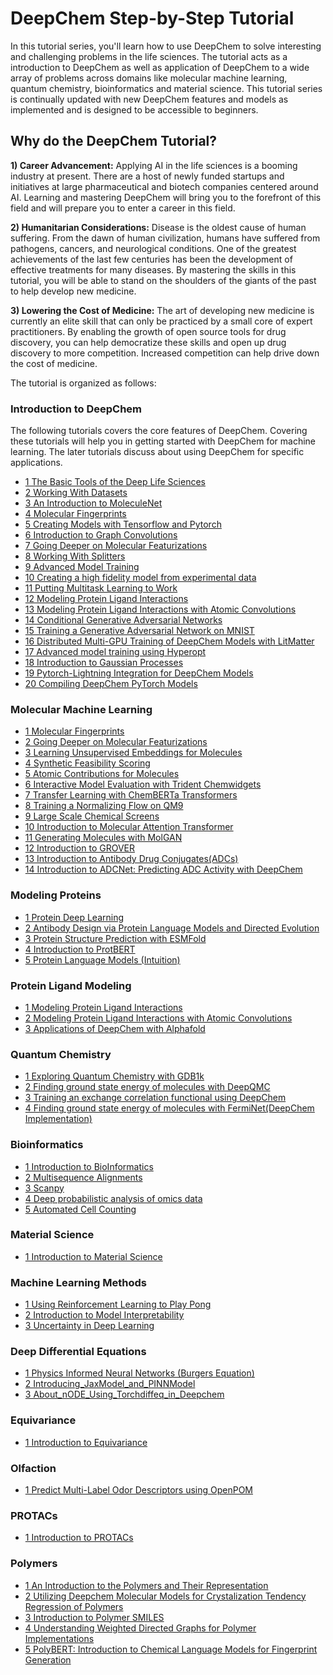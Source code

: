 # DeepChem Step-by-Step Tutorial

In this tutorial series, you'll learn how to use DeepChem to solve interesting
and challenging problems in the life sciences. The tutorial acts as a introduction
to DeepChem as well as application of DeepChem to a wide array of problems
across domains like molecular machine learning,
quantum chemistry, bioinformatics and material science. This tutorial series is
continually updated with new DeepChem features and models as implemented and is
designed to be accessible to beginners.

## Why do the DeepChem Tutorial?

**1) Career Advancement:** Applying AI in the life sciences is a booming
industry at present. There are a host of newly funded startups and initiatives
at large pharmaceutical and biotech companies centered around AI. Learning and
mastering DeepChem will bring you to the forefront of this field and will
prepare you to enter a career in this field.

**2) Humanitarian Considerations:** Disease is the oldest cause of human
suffering. From the dawn of human civilization, humans have suffered from pathogens,
cancers, and neurological conditions. One of the greatest achievements of
the last few centuries has been the development of effective treatments for
many diseases. By mastering the skills in this tutorial, you will be able to
stand on the shoulders of the giants of the past to help develop new
medicine.

**3) Lowering the Cost of Medicine:** The art of developing new medicine is
currently an elite skill that can only be practiced by a small core of expert
practitioners. By enabling the growth of open source tools for drug discovery,
you can help democratize these skills and open up drug discovery to more
competition. Increased competition can help drive down the cost of medicine.

The tutorial is organized as follows:

### Introduction to DeepChem
The following tutorials covers the core features of DeepChem. Covering these
tutorials will help you in getting started with DeepChem for machine learning. The later
tutorials discuss about using DeepChem for specific applications.

* [1 The Basic Tools of the Deep Life Sciences](The_Basic_Tools_of_the_Deep_Life_Sciences.ipynb)
* [2 Working With Datasets](Working_With_Datasets.ipynb)
* [3 An Introduction to MoleculeNet](An_Introduction_To_MoleculeNet.ipynb)
* [4 Molecular Fingerprints](Molecular_Fingerprints.ipynb)
* [5 Creating Models with Tensorflow and Pytorch](Creating_Models_with_TensorFlow_and_PyTorch.ipynb)
* [6 Introduction to Graph Convolutions](Introduction_to_Graph_Convolutions.ipynb)
* [7 Going Deeper on Molecular Featurizations](Going_Deeper_on_Molecular_Featurizations.ipynb)
* [8 Working With Splitters](Working_With_Splitters.ipynb)
* [9 Advanced Model Training](Advanced_Model_Training.ipynb)
* [10 Creating a high fidelity model from experimental data](Creating_a_high_fidelity_model_from_experimental_data.ipynb)
* [11 Putting Multitask Learning to Work](Putting_Multitask_Learning_to_Work.ipynb)
* [12 Modeling Protein Ligand Interactions](Modeling_Protein_Ligand_Interactions.ipynb)
* [13 Modeling Protein Ligand Interactions with Atomic Convolutions](Modeling_Protein_Ligand_Interactions_With_Atomic_Convolutions.ipynb)
* [14 Conditional Generative Adversarial Networks](Conditional_Generative_Adversarial_Networks.ipynb)
* [15 Training a Generative Adversarial Network on MNIST](Training_a_Generative_Adversarial_Network_on_MNIST.ipynb)
* [16 Distributed Multi-GPU Training of DeepChem Models with LitMatter](https://github.com/ncfrey/litmatter/blob/main/LitDeepChem.ipynb)
* [17 Advanced model training using Hyperopt](Advanced_model_training_using_hyperopt.ipynb)
* [18 Introduction to Gaussian Processes](Introduction_to_Gaussian_Processes.ipynb)
* [19 Pytorch-Lightning Integration for DeepChem Models](PytorchLightning_Integration.ipynb)
* [20 Compiling DeepChem PyTorch Models](Compiling_DeepChem_Torch_Models.ipynb)

### Molecular Machine Learning
* [1 Molecular Fingerprints](Molecular_Fingerprints.ipynb)
* [2 Going Deeper on Molecular Featurizations](Going_Deeper_on_Molecular_Featurizations.ipynb)
* [3 Learning Unsupervised Embeddings for Molecules](Learning_Unsupervised_Embeddings_for_Molecules.ipynb)
* [4 Synthetic Feasibility Scoring](Synthetic_Feasibility_Scoring.ipynb)
* [5 Atomic Contributions for Molecules](Atomic_Contributions_for_Molecules.ipynb)
* [6 Interactive Model Evaluation with Trident Chemwidgets](Interactive_Model_Evaluation_with_Trident_Chemwidgets.ipynb)
* [7 Transfer Learning with ChemBERTa Transformers](Transfer_Learning_With_ChemBERTa_Transformers.ipynb)
* [8 Training a Normalizing Flow on QM9](Training_a_Normalizing_Flow_on_QM9.ipynb)
* [9 Large Scale Chemical Screens](Large_Scale_Chemical_Screens.ipynb)
* [10 Introduction to Molecular Attention Transformer](Introduction_to_Molecular_Attention_Transformer.ipynb)
* [11 Generating Molecules with MolGAN](Generating_molecules_with_MolGAN.ipynb)
* [12 Introduction to GROVER](Introduction_to_GROVER.ipynb)
* [13 Introduction to Antibody Drug Conjugates(ADCs)](Introduction_to_Antibody_Drug_Conjugates.ipynb)
* [14 Introduction to ADCNet: Predicting ADC Activity with DeepChem](Introduction_to_ADCNet.ipynb)

### Modeling Proteins
* [1 Protein Deep Learning](Protein_Deep_Learning.ipynb)
* [2 Antibody Design via Protein Language Models and Directed Evolution](DeepChem_AntibodyTutorial_Simplified.ipynb)
* [3 Protein Structure Prediction with ESMFold](Protein_Structure_Prediction_with_ESMFold.ipynb)
* [4 Introduction to ProtBERT](Introduction_to_ProtBERT.ipynb)
* [5 Protein Language Models (Intuition)](ProteinLM_Tutorial0.ipynb)

### Protein Ligand Modeling
* [1 Modeling Protein Ligand Interactions](Modeling_Protein_Ligand_Interactions.ipynb)
* [2 Modeling Protein Ligand Interactions with Atomic Convolutions](Modeling_Protein_Ligand_Interactions_With_Atomic_Convolutions.ipynb)
* [3 Applications of DeepChem with Alphafold](DeepChemXAlphafold.ipynb)

### Quantum Chemistry
* [1 Exploring Quantum Chemistry with GDB1k](Exploring_Quantum_Chemistry_with_GDB1k.ipynb)
* [2 Finding ground state energy of molecules with DeepQMC](DeepQMC_tutorial.ipynb)
* [3 Training an exchange correlation functional using DeepChem](Training_an_Exchange_Correlation_Functional_using_Deepchem.ipynb)
* [4 Finding ground state energy of molecules with FermiNet(DeepChem Implementation)](FermiNet_DeepChem_tutorial.ipynb)

### Bioinformatics
* [1 Introduction to BioInformatics](Introduction_to_Bioinformatics.ipynb)
* [2 Multisequence Alignments](Multisequence_Alignments.ipynb)
* [3 Scanpy](Scanpy.ipynb)
* [4 Deep probabilistic analysis of omics data](Deep_probabilistic_analysis_of_single-cell_omics_data.ipynb)
* [5 Automated Cell Counting](Cell_Counting_Tutorial.ipynb)

### Material Science
* [1 Introduction to Material Science](Introduction_To_Material_Science.ipynb)

### Machine Learning Methods
* [1 Using Reinforcement Learning to Play Pong](Using_Reinforcement_Learning_to_Play_Pong.ipynb)
* [2 Introduction to Model Interpretability](Introduction_to_Model_Interpretability.ipynb)
* [3 Uncertainty in Deep Learning](Uncertainty_In_Deep_Learning.ipynb)

### Deep Differential Equations
* [1 Physics Informed Neural Networks (Burgers Equation)](Physics_Informed_Neural_Networks.ipynb)
* [2 Introducing_JaxModel_and_PINNModel](Introducing_JaxModel_and_PINNModel.ipynb)
* [3 About_nODE_Using_Torchdiffeq_in_Deepchem](About_nODE_Using_Torchdiffeq_in_Deepchem.ipynb)

### Equivariance
* [1 Introduction to Equivariance](Introduction_to_Equivariance.ipynb)

### Olfaction
* [1 Predict Multi-Label Odor Descriptors using OpenPOM](Predict_Multi_Label_Odor_Descriptors_using_OpenPOM.ipynb)

### PROTACs
* [1 Introduction to PROTACs](Introduction_to_PROTACs.ipynb)

### Polymers
* [1 An Introduction to the Polymers and Their Representation](An_Introduction_to_the_Polymers_and_Their_Representation.ipynb)
* [2 Utilizing Deepchem Molecular Models for Crystalization Tendency Regression of Polymers](crystallization_tendency_regression.ipynb)
* [3 Introduction to Polymer SMILES](Introduction_to_Polymer_SMILES.ipynb)
* [4 Understanding Weighted Directed Graphs for Polymer Implementations](Understanding_Weighted_Directed_Graphs_for_Polymer_Implimentations.ipynb)
* [5 PolyBERT: Introduction to Chemical Language Models for Fingerprint Generation](PolyBERT___Introduction_to_Chemical_Language_Models_for_Fingerprint_Generation.ipynb)